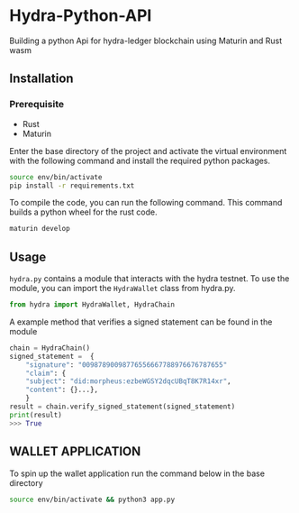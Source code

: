 


# Hydra-Python-API

Building a python Api for hydra-ledger blockchain using Maturin and Rust wasm


## Installation
### Prerequisite

* Rust
* Maturin

Enter the base directory of the project and activate the virtual environment with the following command and install the required python packages.

```bash
source env/bin/activate
pip install -r requirements.txt
```

To compile the code, you can run the following command. This command builds a python wheel for the rust code.
```bash
maturin develop
```

## Usage

`hydra.py` contains a module that interacts with the hydra testnet. To use the module, you can import the `HydraWallet` class from hydra.py.

```python
from hydra import HydraWallet, HydraChain
```
A example method that verifies a signed statement can be found in the module

```python
chain = HydraChain()
signed_statement =  {
    "signature": "00987890098776556667788976676787655"
    "claim": {
    "subject": "did:morpheus:ezbeWGSY2dqcUBqT8K7R14xr",
    "content": {}...},    
    }
result = chain.verify_signed_statement(signed_statement)
print(result)
>>> True
```

## WALLET APPLICATION

To spin up the wallet application run the command below in the base directory

```bash
source env/bin/activate && python3 app.py
```
